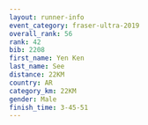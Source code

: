 ```yaml
---
layout: runner-info 
event_category: fraser-ultra-2019 
overall_rank: 56
rank: 42
bib: 2208
first_name: Yen Ken
last_name: See
distance: 22KM
country: AR
category_km: 22KM
gender: Male
finish_time: 3-45-51
---
```

